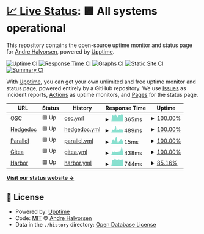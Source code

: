 # [📈 Live Status](https://Adathor.github.io/upptime): <!--live status--> **🟩 All systems operational**

This repository contains the open-source uptime monitor and status page for [Andre Halvorsen](https://Adathor.github.io/upptime), powered by [Upptime](https://github.com/upptime/upptime).

[![Uptime CI](https://github.com/Adathor/upptime/workflows/Uptime%20CI/badge.svg)](https://github.com/Adathor/upptime/actions?query=workflow%3A%22Uptime+CI%22)
[![Response Time CI](https://github.com/Adathor/upptime/workflows/Response%20Time%20CI/badge.svg)](https://github.com/Adathor/upptime/actions?query=workflow%3A%22Response+Time+CI%22)
[![Graphs CI](https://github.com/Adathor/upptime/workflows/Graphs%20CI/badge.svg)](https://github.com/Adathor/upptime/actions?query=workflow%3A%22Graphs+CI%22)
[![Static Site CI](https://github.com/Adathor/upptime/workflows/Static%20Site%20CI/badge.svg)](https://github.com/Adathor/upptime/actions?query=workflow%3A%22Static+Site+CI%22)
[![Summary CI](https://github.com/Adathor/upptime/workflows/Summary%20CI/badge.svg)](https://github.com/Adathor/upptime/actions?query=workflow%3A%22Summary+CI%22)

With [Upptime](https://upptime.js.org), you can get your own unlimited and free uptime monitor and status page, powered entirely by a GitHub repository. We use [Issues](https://github.com/Adathor/upptime/issues) as incident reports, [Actions](https://github.com/Adathor/upptime/actions) as uptime monitors, and [Pages](https://Adathor.github.io/upptime) for the status page.

<!--start: status pages-->
<!-- This summary is generated by Upptime (https://github.com/upptime/upptime) -->
<!-- Do not edit this manually, your changes will be overwritten -->
<!-- prettier-ignore -->
| URL | Status | History | Response Time | Uptime |
| --- | ------ | ------- | ------------- | ------ |
| <img alt="" src="https://icons.duckduckgo.com/ip3/openstorage.xyz.ico" height="13"> [OSC](https://openstorage.xyz) | 🟩 Up | [osc.yml](https://github.com/apinter/OSC-mon/commits/HEAD/history/osc.yml) | <details><summary><img alt="Response time graph" src="./graphs/osc/response-time-week.png" height="20"> 365ms</summary><br><a href="https://apinter.github.io/OSC-mon/history/osc"><img alt="Response time 673" src="https://img.shields.io/endpoint?url=https%3A%2F%2Fraw.githubusercontent.com%2Fapinter%2FOSC-mon%2FHEAD%2Fapi%2Fosc%2Fresponse-time.json"></a><br><a href="https://apinter.github.io/OSC-mon/history/osc"><img alt="24-hour response time 397" src="https://img.shields.io/endpoint?url=https%3A%2F%2Fraw.githubusercontent.com%2Fapinter%2FOSC-mon%2FHEAD%2Fapi%2Fosc%2Fresponse-time-day.json"></a><br><a href="https://apinter.github.io/OSC-mon/history/osc"><img alt="7-day response time 365" src="https://img.shields.io/endpoint?url=https%3A%2F%2Fraw.githubusercontent.com%2Fapinter%2FOSC-mon%2FHEAD%2Fapi%2Fosc%2Fresponse-time-week.json"></a><br><a href="https://apinter.github.io/OSC-mon/history/osc"><img alt="30-day response time 397" src="https://img.shields.io/endpoint?url=https%3A%2F%2Fraw.githubusercontent.com%2Fapinter%2FOSC-mon%2FHEAD%2Fapi%2Fosc%2Fresponse-time-month.json"></a><br><a href="https://apinter.github.io/OSC-mon/history/osc"><img alt="1-year response time 673" src="https://img.shields.io/endpoint?url=https%3A%2F%2Fraw.githubusercontent.com%2Fapinter%2FOSC-mon%2FHEAD%2Fapi%2Fosc%2Fresponse-time-year.json"></a></details> | <details><summary><a href="https://apinter.github.io/OSC-mon/history/osc">100.00%</a></summary><a href="https://apinter.github.io/OSC-mon/history/osc"><img alt="All-time uptime 97.18%" src="https://img.shields.io/endpoint?url=https%3A%2F%2Fraw.githubusercontent.com%2Fapinter%2FOSC-mon%2FHEAD%2Fapi%2Fosc%2Fuptime.json"></a><br><a href="https://apinter.github.io/OSC-mon/history/osc"><img alt="24-hour uptime 100.00%" src="https://img.shields.io/endpoint?url=https%3A%2F%2Fraw.githubusercontent.com%2Fapinter%2FOSC-mon%2FHEAD%2Fapi%2Fosc%2Fuptime-day.json"></a><br><a href="https://apinter.github.io/OSC-mon/history/osc"><img alt="7-day uptime 100.00%" src="https://img.shields.io/endpoint?url=https%3A%2F%2Fraw.githubusercontent.com%2Fapinter%2FOSC-mon%2FHEAD%2Fapi%2Fosc%2Fuptime-week.json"></a><br><a href="https://apinter.github.io/OSC-mon/history/osc"><img alt="30-day uptime 98.72%" src="https://img.shields.io/endpoint?url=https%3A%2F%2Fraw.githubusercontent.com%2Fapinter%2FOSC-mon%2FHEAD%2Fapi%2Fosc%2Fuptime-month.json"></a><br><a href="https://apinter.github.io/OSC-mon/history/osc"><img alt="1-year uptime 97.18%" src="https://img.shields.io/endpoint?url=https%3A%2F%2Fraw.githubusercontent.com%2Fapinter%2FOSC-mon%2FHEAD%2Fapi%2Fosc%2Fuptime-year.json"></a></details>
| <img alt="" src="https://icons.duckduckgo.com/ip3/hedgedoc.openstorage.xyz.ico" height="13"> [Hedgedoc](https://hedgedoc.openstorage.xyz) | 🟩 Up | [hedgedoc.yml](https://github.com/apinter/OSC-mon/commits/HEAD/history/hedgedoc.yml) | <details><summary><img alt="Response time graph" src="./graphs/hedgedoc/response-time-week.png" height="20"> 489ms</summary><br><a href="https://apinter.github.io/OSC-mon/history/hedgedoc"><img alt="Response time 469" src="https://img.shields.io/endpoint?url=https%3A%2F%2Fraw.githubusercontent.com%2Fapinter%2FOSC-mon%2FHEAD%2Fapi%2Fhedgedoc%2Fresponse-time.json"></a><br><a href="https://apinter.github.io/OSC-mon/history/hedgedoc"><img alt="24-hour response time 395" src="https://img.shields.io/endpoint?url=https%3A%2F%2Fraw.githubusercontent.com%2Fapinter%2FOSC-mon%2FHEAD%2Fapi%2Fhedgedoc%2Fresponse-time-day.json"></a><br><a href="https://apinter.github.io/OSC-mon/history/hedgedoc"><img alt="7-day response time 489" src="https://img.shields.io/endpoint?url=https%3A%2F%2Fraw.githubusercontent.com%2Fapinter%2FOSC-mon%2FHEAD%2Fapi%2Fhedgedoc%2Fresponse-time-week.json"></a><br><a href="https://apinter.github.io/OSC-mon/history/hedgedoc"><img alt="30-day response time 446" src="https://img.shields.io/endpoint?url=https%3A%2F%2Fraw.githubusercontent.com%2Fapinter%2FOSC-mon%2FHEAD%2Fapi%2Fhedgedoc%2Fresponse-time-month.json"></a><br><a href="https://apinter.github.io/OSC-mon/history/hedgedoc"><img alt="1-year response time 469" src="https://img.shields.io/endpoint?url=https%3A%2F%2Fraw.githubusercontent.com%2Fapinter%2FOSC-mon%2FHEAD%2Fapi%2Fhedgedoc%2Fresponse-time-year.json"></a></details> | <details><summary><a href="https://apinter.github.io/OSC-mon/history/hedgedoc">100.00%</a></summary><a href="https://apinter.github.io/OSC-mon/history/hedgedoc"><img alt="All-time uptime 81.72%" src="https://img.shields.io/endpoint?url=https%3A%2F%2Fraw.githubusercontent.com%2Fapinter%2FOSC-mon%2FHEAD%2Fapi%2Fhedgedoc%2Fuptime.json"></a><br><a href="https://apinter.github.io/OSC-mon/history/hedgedoc"><img alt="24-hour uptime 100.00%" src="https://img.shields.io/endpoint?url=https%3A%2F%2Fraw.githubusercontent.com%2Fapinter%2FOSC-mon%2FHEAD%2Fapi%2Fhedgedoc%2Fuptime-day.json"></a><br><a href="https://apinter.github.io/OSC-mon/history/hedgedoc"><img alt="7-day uptime 100.00%" src="https://img.shields.io/endpoint?url=https%3A%2F%2Fraw.githubusercontent.com%2Fapinter%2FOSC-mon%2FHEAD%2Fapi%2Fhedgedoc%2Fuptime-week.json"></a><br><a href="https://apinter.github.io/OSC-mon/history/hedgedoc"><img alt="30-day uptime 98.66%" src="https://img.shields.io/endpoint?url=https%3A%2F%2Fraw.githubusercontent.com%2Fapinter%2FOSC-mon%2FHEAD%2Fapi%2Fhedgedoc%2Fuptime-month.json"></a><br><a href="https://apinter.github.io/OSC-mon/history/hedgedoc"><img alt="1-year uptime 81.72%" src="https://img.shields.io/endpoint?url=https%3A%2F%2Fraw.githubusercontent.com%2Fapinter%2FOSC-mon%2FHEAD%2Fapi%2Fhedgedoc%2Fuptime-year.json"></a></details>
| <img alt="" src="https://icons.duckduckgo.com/ip3/null.ico" height="13"> [Parallel](parallel.openstorage.io) | 🟩 Up | [parallel.yml](https://github.com/apinter/OSC-mon/commits/HEAD/history/parallel.yml) | <details><summary><img alt="Response time graph" src="./graphs/parallel/response-time-week.png" height="20"> 15ms</summary><br><a href="https://apinter.github.io/OSC-mon/history/parallel"><img alt="Response time 21" src="https://img.shields.io/endpoint?url=https%3A%2F%2Fraw.githubusercontent.com%2Fapinter%2FOSC-mon%2FHEAD%2Fapi%2Fparallel%2Fresponse-time.json"></a><br><a href="https://apinter.github.io/OSC-mon/history/parallel"><img alt="24-hour response time 10" src="https://img.shields.io/endpoint?url=https%3A%2F%2Fraw.githubusercontent.com%2Fapinter%2FOSC-mon%2FHEAD%2Fapi%2Fparallel%2Fresponse-time-day.json"></a><br><a href="https://apinter.github.io/OSC-mon/history/parallel"><img alt="7-day response time 15" src="https://img.shields.io/endpoint?url=https%3A%2F%2Fraw.githubusercontent.com%2Fapinter%2FOSC-mon%2FHEAD%2Fapi%2Fparallel%2Fresponse-time-week.json"></a><br><a href="https://apinter.github.io/OSC-mon/history/parallel"><img alt="30-day response time 14" src="https://img.shields.io/endpoint?url=https%3A%2F%2Fraw.githubusercontent.com%2Fapinter%2FOSC-mon%2FHEAD%2Fapi%2Fparallel%2Fresponse-time-month.json"></a><br><a href="https://apinter.github.io/OSC-mon/history/parallel"><img alt="1-year response time 21" src="https://img.shields.io/endpoint?url=https%3A%2F%2Fraw.githubusercontent.com%2Fapinter%2FOSC-mon%2FHEAD%2Fapi%2Fparallel%2Fresponse-time-year.json"></a></details> | <details><summary><a href="https://apinter.github.io/OSC-mon/history/parallel">100.00%</a></summary><a href="https://apinter.github.io/OSC-mon/history/parallel"><img alt="All-time uptime 99.60%" src="https://img.shields.io/endpoint?url=https%3A%2F%2Fraw.githubusercontent.com%2Fapinter%2FOSC-mon%2FHEAD%2Fapi%2Fparallel%2Fuptime.json"></a><br><a href="https://apinter.github.io/OSC-mon/history/parallel"><img alt="24-hour uptime 100.00%" src="https://img.shields.io/endpoint?url=https%3A%2F%2Fraw.githubusercontent.com%2Fapinter%2FOSC-mon%2FHEAD%2Fapi%2Fparallel%2Fuptime-day.json"></a><br><a href="https://apinter.github.io/OSC-mon/history/parallel"><img alt="7-day uptime 100.00%" src="https://img.shields.io/endpoint?url=https%3A%2F%2Fraw.githubusercontent.com%2Fapinter%2FOSC-mon%2FHEAD%2Fapi%2Fparallel%2Fuptime-week.json"></a><br><a href="https://apinter.github.io/OSC-mon/history/parallel"><img alt="30-day uptime 100.00%" src="https://img.shields.io/endpoint?url=https%3A%2F%2Fraw.githubusercontent.com%2Fapinter%2FOSC-mon%2FHEAD%2Fapi%2Fparallel%2Fuptime-month.json"></a><br><a href="https://apinter.github.io/OSC-mon/history/parallel"><img alt="1-year uptime 99.60%" src="https://img.shields.io/endpoint?url=https%3A%2F%2Fraw.githubusercontent.com%2Fapinter%2FOSC-mon%2FHEAD%2Fapi%2Fparallel%2Fuptime-year.json"></a></details>
| <img alt="" src="https://icons.duckduckgo.com/ip3/gitea.openstorage.xyz.ico" height="13"> [Gitea](https://gitea.openstorage.xyz) | 🟩 Up | [gitea.yml](https://github.com/apinter/OSC-mon/commits/HEAD/history/gitea.yml) | <details><summary><img alt="Response time graph" src="./graphs/gitea/response-time-week.png" height="20"> 438ms</summary><br><a href="https://apinter.github.io/OSC-mon/history/gitea"><img alt="Response time 404" src="https://img.shields.io/endpoint?url=https%3A%2F%2Fraw.githubusercontent.com%2Fapinter%2FOSC-mon%2FHEAD%2Fapi%2Fgitea%2Fresponse-time.json"></a><br><a href="https://apinter.github.io/OSC-mon/history/gitea"><img alt="24-hour response time 590" src="https://img.shields.io/endpoint?url=https%3A%2F%2Fraw.githubusercontent.com%2Fapinter%2FOSC-mon%2FHEAD%2Fapi%2Fgitea%2Fresponse-time-day.json"></a><br><a href="https://apinter.github.io/OSC-mon/history/gitea"><img alt="7-day response time 438" src="https://img.shields.io/endpoint?url=https%3A%2F%2Fraw.githubusercontent.com%2Fapinter%2FOSC-mon%2FHEAD%2Fapi%2Fgitea%2Fresponse-time-week.json"></a><br><a href="https://apinter.github.io/OSC-mon/history/gitea"><img alt="30-day response time 375" src="https://img.shields.io/endpoint?url=https%3A%2F%2Fraw.githubusercontent.com%2Fapinter%2FOSC-mon%2FHEAD%2Fapi%2Fgitea%2Fresponse-time-month.json"></a><br><a href="https://apinter.github.io/OSC-mon/history/gitea"><img alt="1-year response time 404" src="https://img.shields.io/endpoint?url=https%3A%2F%2Fraw.githubusercontent.com%2Fapinter%2FOSC-mon%2FHEAD%2Fapi%2Fgitea%2Fresponse-time-year.json"></a></details> | <details><summary><a href="https://apinter.github.io/OSC-mon/history/gitea">100.00%</a></summary><a href="https://apinter.github.io/OSC-mon/history/gitea"><img alt="All-time uptime 95.88%" src="https://img.shields.io/endpoint?url=https%3A%2F%2Fraw.githubusercontent.com%2Fapinter%2FOSC-mon%2FHEAD%2Fapi%2Fgitea%2Fuptime.json"></a><br><a href="https://apinter.github.io/OSC-mon/history/gitea"><img alt="24-hour uptime 100.00%" src="https://img.shields.io/endpoint?url=https%3A%2F%2Fraw.githubusercontent.com%2Fapinter%2FOSC-mon%2FHEAD%2Fapi%2Fgitea%2Fuptime-day.json"></a><br><a href="https://apinter.github.io/OSC-mon/history/gitea"><img alt="7-day uptime 100.00%" src="https://img.shields.io/endpoint?url=https%3A%2F%2Fraw.githubusercontent.com%2Fapinter%2FOSC-mon%2FHEAD%2Fapi%2Fgitea%2Fuptime-week.json"></a><br><a href="https://apinter.github.io/OSC-mon/history/gitea"><img alt="30-day uptime 98.66%" src="https://img.shields.io/endpoint?url=https%3A%2F%2Fraw.githubusercontent.com%2Fapinter%2FOSC-mon%2FHEAD%2Fapi%2Fgitea%2Fuptime-month.json"></a><br><a href="https://apinter.github.io/OSC-mon/history/gitea"><img alt="1-year uptime 95.88%" src="https://img.shields.io/endpoint?url=https%3A%2F%2Fraw.githubusercontent.com%2Fapinter%2FOSC-mon%2FHEAD%2Fapi%2Fgitea%2Fuptime-year.json"></a></details>
| <img alt="" src="https://icons.duckduckgo.com/ip3/registry.openstorage.xyz.ico" height="13"> [Harbor](https://registry.openstorage.xyz) | 🟩 Up | [harbor.yml](https://github.com/apinter/OSC-mon/commits/HEAD/history/harbor.yml) | <details><summary><img alt="Response time graph" src="./graphs/harbor/response-time-week.png" height="20"> 744ms</summary><br><a href="https://apinter.github.io/OSC-mon/history/harbor"><img alt="Response time 533" src="https://img.shields.io/endpoint?url=https%3A%2F%2Fraw.githubusercontent.com%2Fapinter%2FOSC-mon%2FHEAD%2Fapi%2Fharbor%2Fresponse-time.json"></a><br><a href="https://apinter.github.io/OSC-mon/history/harbor"><img alt="24-hour response time 764" src="https://img.shields.io/endpoint?url=https%3A%2F%2Fraw.githubusercontent.com%2Fapinter%2FOSC-mon%2FHEAD%2Fapi%2Fharbor%2Fresponse-time-day.json"></a><br><a href="https://apinter.github.io/OSC-mon/history/harbor"><img alt="7-day response time 744" src="https://img.shields.io/endpoint?url=https%3A%2F%2Fraw.githubusercontent.com%2Fapinter%2FOSC-mon%2FHEAD%2Fapi%2Fharbor%2Fresponse-time-week.json"></a><br><a href="https://apinter.github.io/OSC-mon/history/harbor"><img alt="30-day response time 762" src="https://img.shields.io/endpoint?url=https%3A%2F%2Fraw.githubusercontent.com%2Fapinter%2FOSC-mon%2FHEAD%2Fapi%2Fharbor%2Fresponse-time-month.json"></a><br><a href="https://apinter.github.io/OSC-mon/history/harbor"><img alt="1-year response time 533" src="https://img.shields.io/endpoint?url=https%3A%2F%2Fraw.githubusercontent.com%2Fapinter%2FOSC-mon%2FHEAD%2Fapi%2Fharbor%2Fresponse-time-year.json"></a></details> | <details><summary><a href="https://apinter.github.io/OSC-mon/history/harbor">85.16%</a></summary><a href="https://apinter.github.io/OSC-mon/history/harbor"><img alt="All-time uptime 85.76%" src="https://img.shields.io/endpoint?url=https%3A%2F%2Fraw.githubusercontent.com%2Fapinter%2FOSC-mon%2FHEAD%2Fapi%2Fharbor%2Fuptime.json"></a><br><a href="https://apinter.github.io/OSC-mon/history/harbor"><img alt="24-hour uptime 10.33%" src="https://img.shields.io/endpoint?url=https%3A%2F%2Fraw.githubusercontent.com%2Fapinter%2FOSC-mon%2FHEAD%2Fapi%2Fharbor%2Fuptime-day.json"></a><br><a href="https://apinter.github.io/OSC-mon/history/harbor"><img alt="7-day uptime 85.16%" src="https://img.shields.io/endpoint?url=https%3A%2F%2Fraw.githubusercontent.com%2Fapinter%2FOSC-mon%2FHEAD%2Fapi%2Fharbor%2Fuptime-week.json"></a><br><a href="https://apinter.github.io/OSC-mon/history/harbor"><img alt="30-day uptime 89.16%" src="https://img.shields.io/endpoint?url=https%3A%2F%2Fraw.githubusercontent.com%2Fapinter%2FOSC-mon%2FHEAD%2Fapi%2Fharbor%2Fuptime-month.json"></a><br><a href="https://apinter.github.io/OSC-mon/history/harbor"><img alt="1-year uptime 85.76%" src="https://img.shields.io/endpoint?url=https%3A%2F%2Fraw.githubusercontent.com%2Fapinter%2FOSC-mon%2FHEAD%2Fapi%2Fharbor%2Fuptime-year.json"></a></details>

<!--end: status pages-->

[**Visit our status website →**](https://Adathor.github.io/upptime)

## 📄 License

- Powered by: [Upptime](https://github.com/upptime/upptime)
- Code: [MIT](./LICENSE) © [Andre Halvorsen](https://Adathor.github.io/upptime)
- Data in the `./history` directory: [Open Database License](https://opendatacommons.org/licenses/odbl/1-0/)
